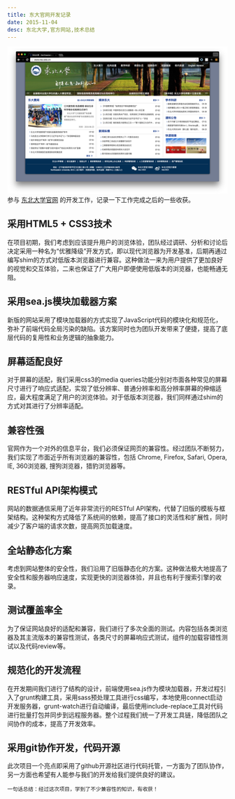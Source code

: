 ```yaml
---
title: 东大官网开发记录
date: 2015-11-04
desc: 东北大学,官方网站,技术总结
---
```

![](/img/neu-2.png)
参与 [东北大学官网](http://neu.edu.cn) 的开发工作，记录一下工作完成之后的一些收获。

<!-- more -->

## 采用HTML5 + CSS3技术
在项目初期，我们考虑到应该提升用户的浏览体验，团队经过调研、分析和讨论后决定采用一种名为“优雅降级”开发方式，即以现代浏览器为开发基准，后期再通过编写shim的方式对低版本浏览器进行兼容。这种做法一来为用户提供了更加良好的视觉和交互体验，二来也保证了广大用户即便使用低版本的浏览器，也能畅通无阻。

## 采用sea.js模块加载器方案
新版的网站采用了模块加载器的方式实现了JavaScript代码的模块化和规范化，弥补了前端代码全局污染的缺陷。该方案同时也为团队开发带来了便捷，提高了底层代码的复用性和业务逻辑的抽象能力。

## 屏幕适配良好
对于屏幕的适配，我们采用css3的media queries功能分别对市面各种常见的屏幕尺寸进行了响应式适配，实现了低分辨率、普通分辨率和高分辨率屏幕的伸缩适应，最大程度满足了用户的浏览体验。对于低版本浏览器，我们同样通过shim的方式对其进行了分辨率适配。

## 兼容性强
官网作为一个对外的信息平台，我们必须保证网页的兼容性。经过团队不断努力，我们实现了市面近乎所有浏览器的兼容性，包括 Chrome, Firefox, Safari, Opera, IE, 360浏览器, 搜狗浏览器，猎豹浏览器等。

## RESTful API架构模式
网站的数据通信采用了近年非常流行的RESTful API架构，代替了旧版的模板与框架结构。这种架构方式降低了系统间的依赖，提高了接口的灵活性和扩展性，同时减少了客户端的请求次数，提高网页加载速度。

## 全站静态化方案
考虑到网站整体的安全性，我们沿用了旧版静态化的方案。这种做法极大地提高了安全性和服务器响应速度，实现更快的浏览器体验，并且也有利于搜索引擎的收录。

## 测试覆盖率全
为了保证网站良好的适配和兼容，我们进行了多次全面的测试。内容包括各类浏览器及其主流版本的兼容性测试，各类尺寸的屏幕响应式测试，组件的加载容错性测试以及代码review等。

## 规范化的开发流程
在开发期间我们进行了结构的设计，前端使用sea.js作为模块加载器，开发过程引入了grunt构建工具，采用sass预处理工具进行css编写，本地使用connect启动开发服务器，grunt-watch进行自动编译，最后使用include-replace工具对代码进行批量打包并同步到远程服务器。整个过程我们统一了开发工具链，降低团队之间协作的成本，提高了开发效率。

## 采用git协作开发，代码开源
此次项目一个亮点即采用了github开源社区进行代码托管，一方面为了团队协作，另一方面也希望有人能参与我们的开发给我们提供良好的建议。

```一句话总结：经过这次项目，学到了不少兼容性的知识，有收获！```